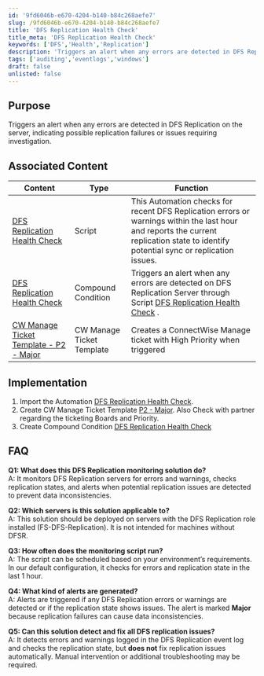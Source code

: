```yaml
---
id: '9fd6046b-e670-4204-b140-b84c268aefe7'
slug: /9fd6046b-e670-4204-b140-b84c268aefe7
title: 'DFS Replication Health Check'
title_meta: 'DFS Replication Health Check'
keywords: ['DFS','Health','Replication']
description: 'Triggers an alert when any errors are detected in DFS Replication on the server, indicating possible replication failures or issues requiring investigation.'
tags: ['auditing','eventlogs','windows']
draft: false
unlisted: false
---
```


## Purpose

Triggers an alert when any errors are detected in DFS Replication on the server, indicating possible replication failures or issues requiring investigation.

## Associated Content

| Content                                             | Type                                                      | Function                                               |
|-----------------------------------------------------|-----------------------------------------------------------|--------------------------------------------------------|
| [DFS Replication Health Check](/docs/6ef623c1-b1aa-4019-9f1e-70ca04694a56)      | Script | This Automation checks for recent DFS Replication errors or warnings within the last hour and reports the current replication state to identify potential sync or replication issues. |
|[DFS Replication Health Check](/docs/0fab1e4b-7bbb-4939-87e1-792cdcea49e4)|Compound Condition|Triggers an alert when any errors are detected on DFS Replication Server through Script [DFS Replication Health Check](/docs/6ef623c1-b1aa-4019-9f1e-70ca04694a56) .|
|[CW Manage Ticket Template - P2 - Major](/docs/6e35ca8b-0400-40ec-b33b-d5f642979258)|CW Manage Ticket Template|Creates a ConnectWise Manage ticket with High Priority when triggered|

## Implementation

1. Import the Automation [DFS Replication Health Check](/docs/6ef623c1-b1aa-4019-9f1e-70ca04694a56).
2. Create CW Manage Ticket Template [P2 - Major](/docs/6e35ca8b-0400-40ec-b33b-d5f642979258). Also Check with partner regarding the ticketing Boards and Priority.
3. Create Compound Condition [DFS Replication Health Check](/docs/0fab1e4b-7bbb-4939-87e1-792cdcea49e4)
    

## FAQ

**Q1: What does this DFS Replication monitoring solution do?**  
A: It monitors DFS Replication servers for errors and warnings, checks replication states, and alerts when potential replication issues are detected to prevent data inconsistencies.

**Q2: Which servers is this solution applicable to?**  
A: This solution should be deployed on servers with the DFS Replication role installed (FS-DFS-Replication). It is not intended for machines without DFSR.

**Q3: How often does the monitoring script run?**  
A: The script can be scheduled based on your environment’s requirements. In our default configuration, it checks for errors and replication state in the last 1 hour.

**Q4: What kind of alerts are generated?**  
A: Alerts are triggered if any DFS Replication errors or warnings are detected or if the replication state shows issues. The alert is marked **Major** because replication failures can cause data inconsistencies.

**Q5: Can this solution detect and fix all DFS replication issues?**  
A: It detects errors and warnings logged in the DFS Replication event log and checks the replication state, but **does not** fix replication issues automatically. Manual intervention or additional troubleshooting may be required.